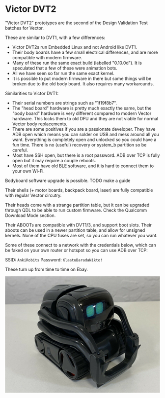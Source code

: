 # Victor DVT2

"Victor DVT2" prototypes are the second of the Design Validation Test batches for Vector.

These are similar to DVT1, with a few differences:

* Victor DVT2s run Embedded Linux and not Android like DVT1.
* Their body boards have a few small electrical differences, and are more compatible with modern firmware.
* Many of these run the same exact build (labelled "0.10.0d"). It is speculated that a few of these were animation bots.
* All we have seen so far run the same exact kernel.
* It is possible to put modern firmware in there but some things will be broken due to the old body board. It also requires many workarounds.

Similarities to Victor DVT1:

* Their serial numbers are strings such as "1f19f8b7".
* The "head board" hardware is pretty much exactly the same, but the "body board" hardware is very different compared to modern Vector hardware. This locks them to old DFU and they are not viable for normal Vector body replacements.
* There are some positives if you are a passionate developer. They have ADB open which means you can solder on USB and mess around all you want. Everything is completely open and unlocked so you could have a fun time. There is no (useful) recovery or system_b partition so be careful.
* Most have SSH open, but there is a root password. ADB over TCP is fully open but it may require a couple reboots.
* Most of them have old BLE software, and it is hard to connect them to your own Wi-Fi.

Bodyboard software upgrade is possible. TODO make a guide

Their shells (+ motor boards, backpack board, laser) are fully compatible with regular Vector circutry.

Their heads come with a strange partition table, but it can be upgraded through QDL to be able to run custom firmware. Check the Qualcomm Download Mode section.

Their ABOOTs are compatible with DVT1/3, and support boot slots. Their aboots can be used in a newer partition table, and allow for unsigned kernels. None of the CPU fuses are set, so you can run whatever you want.

Some of these connect to a network with the credentials below, which can be faked on your own router or hotspot so you can use ADB over TCP:

SSID: `AnkiRobits`
Password: `KlaatuBaradaNikto!`

These turn up from time to time on Ebay.

![Anki Victor DVT2](VicDVT2.jpg)
